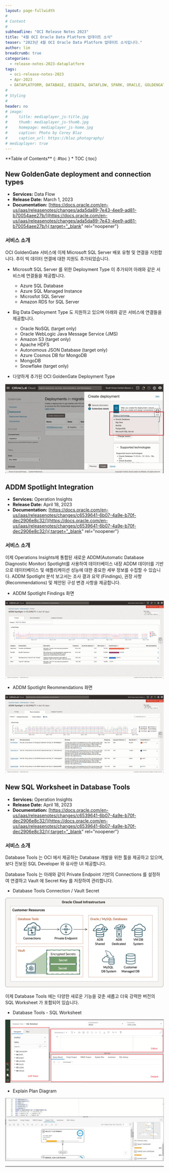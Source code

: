 ```yaml
---
layout: page-fullwidth
#
# Content
#
subheadline: "OCI Release Notes 2023"
title: "4월 OCI Oracle Data Platform 업데이트 소식"
teaser: "2023년 4월 OCI Oracle Data Platform 업데이트 소식입니다."
author: lim
breadcrumb: true
categories:
  - release-notes-2023-dataplatform
tags:
  - oci-release-notes-2023
  - Apr-2023
  - DATAPLATFORM, DATABASE, BIGDATA, DATAFLOW, SPARK, ORACLE, GOLDENGATE
#
# Styling
#
header: no
# image:
#     title: mediaplayer_js-title.jpg
#     thumb: mediaplayer_js-thumb.jpg
#     homepage: mediaplayer_js-home.jpg
#     caption: Photo by Corey Blaz
#     caption_url: https://blaz.photography/
# mediaplayer: true
---
```


<div class="panel radius" markdown="1">
**Table of Contents**
{: #toc }
*  TOC
{:toc}
</div>


## New GoldenGate deployment and connection types
* **Services:** Data Flow
* **Release Date:** March 1, 2023
* **Documentation:** [https://docs.oracle.com/en-us/iaas/releasenotes/changes/ada5da89-7e43-4ee9-ad81-b70054aee27b/](https://docs.oracle.com/en-us/iaas/releasenotes/changes/ada5da89-7e43-4ee9-ad81-b70054aee27b/){:target="_blank" rel="noopener"}

### 서비스 소개

OCI GoldenGate 서비스에 이제 Microsoft SQL Server 배포 유형 및 연결을 지원합니다. 추이 빅 데이터 연결에 대한 지원도 추가되었습니다.

- Microsoft SQL Server 를 위한 Deployment Type 이 추가되어 아래와 같은 서비스에 연결들을 제공합니다.
  - Azure SQL Database
  - Azure SQL Managed Instance
  - Microsfot SQL Server
  - Amazon RDS for SQL Server

- Big Data Deployment Type 도 지원하고 있으며 아래와 같은 서비스에 연결들을 제공합니다.
  - Oracle NoSQL (target only)
  - Oracle WebLogic Java Message Service (JMS)
  - Amazon S3 (target only)
  - Apache HDFS
  - Autonomous JSON Database (target only)
  - Azure Cosmos DB for MongoDB
  - MongoDB
  - Snowflake (target only)

- 다양하게 추가된 OCI GoldenGate Deployment Type 

![OCI GoldenGate](/assets/img/dataplatform/2023/release_note/202303/03.oci_goldengate_deployment_type.png)


## ADDM Spotlight Integration
* **Services:** Operation Insights
* **Release Date:** April 18, 2023
* **Documentation:** [https://docs.oracle.com/en-us/iaas/releasenotes/changes/c6539641-6b07-4a9e-b70f-dec2906e8c32/](https://docs.oracle.com/en-us/iaas/releasenotes/changes/c6539641-6b07-4a9e-b70f-dec2906e8c32/){:target="_blank" rel="noopener"}

### 서비스 소개

이제 Operations Insights에 통합된 새로운 ADDM(Automatic Database Diagnostic Monitor) Spotlight를 사용하여 데이터베이스 내장 ADDM 데이터를 기반으로 데이터베이스 및 애플리케이션 성능에 대한 중요한 세부 정보를 수집할 수 있습니다. ADDM Spotlight 분석 보고서는 조사 결과 요약 (Findings), 권장 사항 (Recommendations) 및 제안된 구성 변경 사항을 제공합니다.

- ADDM Spotlight Findings 화면

![OCI GoldenGate](/assets/img/dataplatform/2023/release_note/202303/04.operation_insights_addm_spotlight_findings.png)

- ADDM Spotlight Reommendations 화면

![OCI GoldenGate](/assets/img/dataplatform/2023/release_note/202303/05.operation_insights_addm_spotlight_recommendations.png)

## New SQL Worksheet in Database Tools
* **Services:** Operation Insights
* **Release Date:** April 18, 2023
* **Documentation:** [https://docs.oracle.com/en-us/iaas/releasenotes/changes/c6539641-6b07-4a9e-b70f-dec2906e8c32/](https://docs.oracle.com/en-us/iaas/releasenotes/changes/c6539641-6b07-4a9e-b70f-dec2906e8c32/){:target="_blank" rel="noopener"}

### 서비스 소개

Database Tools 는 OCI 에서 제공하는 Database 개발을 위한 툴을 제공하고 있으며, 보다 진보된 SQL Developer 와 유사한 UI 제공합니다.

Database Tools 는 아래와 같이 Private Endpoint 기반의 Connections 를 설정하여 연결하고 Vault 에 Secret Key 를 저장하여 관리합니다.

- Database Tools Connection / Vault Secret

![OCI GoldenGate](/assets/img/dataplatform/2023/release_note/202303/06.db_tools_1.png)

이제 Database Tools 에는 다양한 새로운 기능을 갖춘 새롭고 더욱 강력한 버전의 SQL Worksheet 가 포함되어 있습니다.

- Database Tools - SQL Worksheet

![OCI GoldenGate](/assets/img/dataplatform/2023/release_note/202303/07.db_tools_2.png)

- Explain Plan Diagram

![OCI GoldenGate](/assets/img/dataplatform/2023/release_note/202303/07.db_tools_explain_plan.jpg)

---
